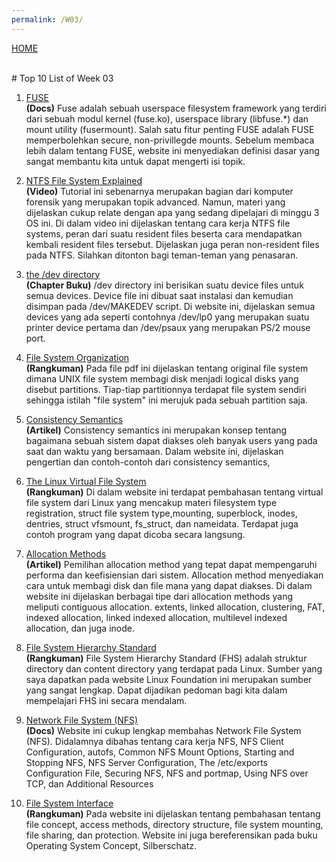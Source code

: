 ```yaml
---
permalink: /W03/
---
```

[HOME](../)

<br>
# Top 10 List of Week 03


1. [FUSE](https://www.kernel.org/doc/html/latest/filesystems/fuse.html) <br>
<b>(Docs)</b> Fuse adalah sebuah userspace filesystem framework yang terdiri dari sebuah modul kernel (fuse.ko), userspace library (libfuse.*) dan mount utility (fusermount). Salah satu fitur penting FUSE adalah FUSE memperbolehkan secure, non-privillegde mounts. Sebelum membaca lebih dalam tentang FUSE, website ini menyediakan definisi dasar yang sangat membantu kita untuk dapat mengerti isi topik.

2. [NTFS File System Explained](https://www.youtube.com/watch?v=BG1gQ4Ta79M&t=601s) <br>
<b>(Video)</b> Tutorial ini sebenarnya merupakan bagian dari komputer forensik yang merupakan topik advanced. Namun, materi yang dijelaskan cukup relate dengan apa yang sedang dipelajari di minggu 3 OS ini. Di dalam video ini dijelaskan tentang cara kerja NTFS file systems, peran dari suatu resident files beserta cara mendapatkan kembali resident files tersebut. Dijelaskan juga peran non-resident files pada NTFS. Silahkan ditonton bagi teman-teman yang penasaran.


3. [the /dev directory](https://tldp.org/LDP/sag/html/dev-fs.html) <br>
<b>(Chapter Buku)</b> /dev directory ini berisikan suatu device files untuk semua devices. Device file ini dibuat saat instalasi dan kemudian disimpan pada /dev/MAKEDEV script. Di website ini, dijelaskan semua devices yang ada seperti contohnya /dev/lp0 yang merupakan suatu printer device pertama dan /dev/psaux yang merupakan PS/2 mouse port.

4. [File System Organization](http://web.cs.wpi.edu/~cs4513/b05/week2-unixfs.pdf)<br>
<b>(Rangkuman)</b> Pada file pdf ini dijelaskan tentang original file system dimana UNIX file system membagi disk menjadi logical disks yang disebut partitions. Tiap-tiap partitionnya terdapat file system sendiri sehingga istilah "file system" ini merujuk pada sebuah partition saja.

5. [Consistency Semantics](https://www.geeksforgeeks.org/consistency-semantics-for-file-sharing/)<br>
<b>(Artikel)</b> Consistency semantics ini merupakan konsep tentang bagaimana sebuah sistem dapat diakses oleh banyak users yang pada saat dan waktu yang bersamaan. Dalam website ini, dijelaskan pengertian dan contoh-contoh dari consistency semantics,

6. [The Linux Virtual File System](https://www.win.tue.nl/~aeb/linux/lk/lk-8.html)<br>
<b>(Rangkuman)</b> Di dalam website ini terdapat pembahasan tentang virtual file system dari Linux yang mencakup materi filesystem type registration, struct file system type,mounting, superblock, inodes, dentries, struct vfsmount, fs_struct, dan nameidata. Terdapat juga contoh program yang dapat dicoba secara langsung.

7. [Allocation Methods](https://www.javatpoint.com/os-allocation-methods)<br>
<b>(Artikel)</b> Pemilihan allocation method yang tepat dapat mempengaruhi performa dan keefisiensian dari sistem. Allocation method menyediakan cara untuk membagi disk dan file mana yang dapat diakses. Di dalam website ini dijelaskan berbagai tipe dari allocation methods yang meliputi contiguous allocation. extents, linked allocation, clustering, FAT, indexed allocation, linked indexed allocation, multilevel indexed allocation, dan juga inode.

8. [File System Hierarchy Standard](https://refspecs.linuxfoundation.org/FHS_3.0/fhs-3.0.pdf) <br>
<b>(Rangkuman)</b> File System Hierarchy Standard (FHS) adalah struktur directory dan content directory yang terdapat pada Linux. Sumber yang saya dapatkan pada website Linux Foundation ini merupakan sumber yang sangat lengkap. Dapat dijadikan pedoman bagi kita dalam mempelajari FHS ini secara mendalam.

9. [Network File System (NFS)](https://stuff.mit.edu/afs/athena/project/rhel-doc/5/RHEL-5-manual/Deployment_Guide-en-US/ch-nfs.html)<br>
<b>(Docs)</b> Website ini cukup lengkap membahas Network File System (NFS). Didalamnya dibahas tentang cara kerja NFS, NFS Client Configuration, autofs, Common NFS Mount Options, Starting and Stopping NFS, NFS Server Configuration, The /etc/exports Configuration File, Securing NFS, NFS and portmap, Using NFS over TCP,
dan Additional Resources 

10. [File System Interface](https://www.cs.uic.edu/~jbell/CourseNotes/OperatingSystems/10_FileSystemInterface.html)<br>
<b>(Rangkuman)</b> Pada website ini dijelaskan tentang pembahasan tentang file concept, access methods, directory structure, file system mounting, file sharing, dan protection. Website ini juga bereferensikan pada buku Operating System Concept, Silberschatz.